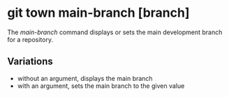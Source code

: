 # git town main-branch [branch]

The _main-branch_ command displays or sets the main development branch for a
repository.

## Variations

- without an argument, displays the main branch
- with an argument, sets the main branch to the given value
